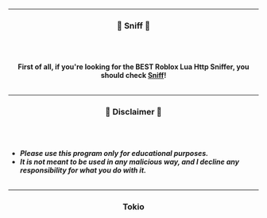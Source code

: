 

-----

### <p align="center">👻 Sniff 👻</p>

<br><br>
<p align="center">
<strong>
First of all, if you're looking for the <strong>BEST</strong> Roblox Lua Http Sniffer, you should check <a href="https://github.com/DaFrenchTokio/Sniff">Sniff</a>!
<br><br>

-----

### <p align="center">📌 Disclaimer 📌</p>

<br><br>
* ***Please use this program only for educational purposes.***
* ***It is not meant to be used in any malicious way, and I decline any responsibility for what you do with it.***
<br><br>

-----

### <p align="center">Tokio</p>
